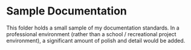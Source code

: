 # Sample Documentation

This folder holds a small sample of my documentation standards. In a professional environment (rather than a school / recreational project environment), a significant amount of polish and detail would be added.
